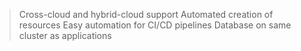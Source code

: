 > Cross-cloud and hybrid-cloud support
> Automated creation of resources
> Easy automation for CI/CD pipelines
> Database on same cluster as applications

